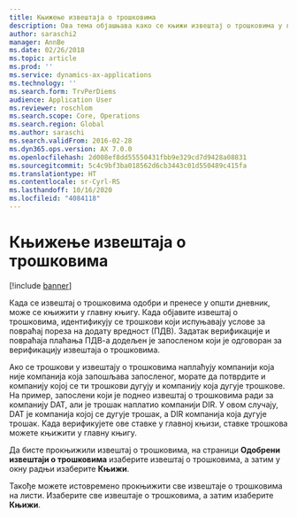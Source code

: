 ```yaml
---
title: Књижење извештаја о трошковима
description: Ова тема објашњава како се књижи извештај о трошковима у главну књигу.
author: saraschi2
manager: AnnBe
ms.date: 02/26/2018
ms.topic: article
ms.prod: ''
ms.service: dynamics-ax-applications
ms.technology: ''
ms.search.form: TrvPerDiems
audience: Application User
ms.reviewer: roschlom
ms.search.scope: Core, Operations
ms.search.region: Global
ms.author: saraschi
ms.search.validFrom: 2016-02-28
ms.dyn365.ops.version: AX 7.0.0
ms.openlocfilehash: 2d008ef8dd55550431fbb9e329cd7d9428a08831
ms.sourcegitcommit: 5c4c9bf3ba018562d6cb3443c01d550489c415fa
ms.translationtype: HT
ms.contentlocale: sr-Cyrl-RS
ms.lasthandoff: 10/16/2020
ms.locfileid: "4084118"
---
```

# <a name="post-an-expense-report"></a>Књижење извештаја о трошковима

[!include [banner](../includes/banner.md)]

Када се извештај о трошковима одобри и пренесе у општи дневник, може се књижити у главну књигу. Када објавите извештај о трошковима, идентификују се трошкови који испуњавају услове за повраћај пореза на додату вредност (ПДВ). Задатак верификације и повраћаја плаћања ПДВ-а додељен је запосленом који је одговоран за верификацију извештаја о трошковима.

Ако се трошкови у извештају о трошковима наплаћују компанији која није компанија која запошљава запосленог, морате да потврдите и компанију којој се ти трошкови дугују и компанију која дугује трошкове. На пример, запослени који је поднео извештај о трошковима ради за компанију DAT, али је трошак наплатио компанији DIR. У овом случају, DAT је компанија којој се дугује трошак, а DIR компанија која дугује трошак. Када верификујете ове ставке у главној књизи, ставке трошкова можете књижити у главну књигу.

Да бисте прокњижили извештај о трошковима, на страници **Одобрени извештаји о трошковима** изаберите извештај о трошковима, а затим у окну радњи изаберите **Књижи**.

Такође можете истовремено прокњижити све извештаје о трошковима на листи. Изаберите све извештаје о трошковима, а затим изаберите **Књижи**.
